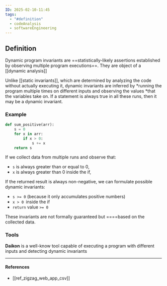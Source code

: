 ```yaml
---
ID: 2025-02-10-11:45
tags:
  - "#definition"
  - codeAnalysis
  - softwareEngineering
---
```

## Definition

Dynamic program invariants are ==statistically-likely assertions established by observing multiple program executions==. They are object of a [[dynamic analysis]]

Unlike [[static invariants]], which are determined by analyzing the code without actually executing it, dynamic invariants are inferred by *running the program multiple times on different inputs and observing the values ​​*that the variables take on. If a statement is always true in all these runs, then it may be a dynamic invariant.

### Example

```python
def sum_positive(arr):
    s = 0
    for x in arr:
        if x > 0:
            s += x
    return s

```

If we collect data from multiple runs and observe that:
- `s` is always greater than or equal to 0,
- `x` is always greater than 0 inside the if,

If the returned result is always non-negative, we can formulate possible dynamic invariants:
- `s >= 0` (because it only accumulates positive numbers)
- `x > 0 `inside the if
- `return` value `>= 0`

These invariants are not formally guaranteed but ====based on the collected data.

### Tools

**Daikon** is a well-know tool capable of executing a program with different inputs and detecting dynamic invariants

---
#### References
- [[ref_zigzag_web_app_csv]]
